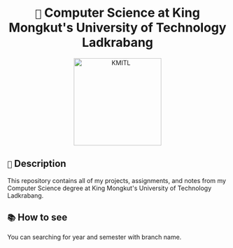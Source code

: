 <h1 align="center"><code>🏫</code> Computer Science at King Mongkut's University of Technology Ladkrabang</h1>

<div align="center">
  <a href="http://api.pungrumpy.com:3001/image/KMITL">
    <img src="http://api.pungrumpy.com:3001/image/KMITL" alt="KMITL" width="200">
  </a>
</div>

## `📃` Description

This repository contains all of my projects, assignments, and notes from my Computer Science degree at King Mongkut's University of Technology Ladkrabang.

## `📚` How to see

You can searching for year and semester with branch name.
